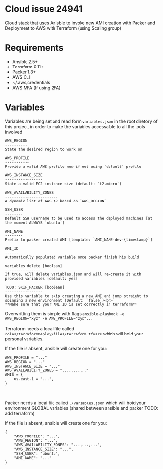 # Cloud issue 24941
Cloud stack that uses Anisble to invoke new AMI creation with Packer and Deployment to AWS with Terraform (using Scaling group)

# Requirements
* Ansible 2.5+
* Terraform 0.11+
* Packer 1.3+
* AWS CLI
* ~/.aws/credentials
* AWS MFA (If using 2FA)

# Variables
Variables are being set and read form `variables.json` in the root diretory of this project, in order to make the variables accessaible to all the tools involved

    AWS_REGION
    ----------
    State the desired region to work on
    
    AWS_PROFILE
    -----------
    Provide a valid AWS profile new if not using `default` profile
    
    AWS_INSTANCE_SIZE
    -----------------
    State a valid EC2 instance size (default: `t2.micro`)
    
    AWS_AVAILABILITY_ZONES
    ------------------------  
    A dynamic list of AWS AZ based on `AWS_REGION`
    
    SSH_USER
    --------
    Default SSH username to be used to access the deployed machines [at the moment ALWAYS `ubuntu`]
    
    AMI_NAME
    --------
    Prefix to packer created AMI [template: `AMI_NAME-dev-{timestamp}`]

    AMI_ID
    ------
    Automatically populated variable once packer finish his build

    variables_delete [boolean]
    ----------------
    If true, will delete variables.json and will re-create it with provided variables [default: yes]
    
    TODO: SKIP_PACKER [boolean]
    -----------------
    Use this variable to skip creating a new AMI and jump straight to spinning a new environment (Default: `false`)<br>
    **Make sure that your AMI ID is set correctly in terraform**

Overwritting them is simple with flags
`ansible-playbook -e AWS_REGION="xyz" -e AWS_PROFILE="zyx"...`
<br><br>
Terraform needs a local file called `roles/terraformDeploy/files/terraform.tfvars` which will hold your
personal variables.

If the file is absent, ansible will create one for you:
```
AWS_PROFILE = "..."
AWS_REGION = "..."
AWS_INSTANCE_SIZE = "..."
AWS_AVAILABILITY_ZONES = "...,...,..."
AMIS = {
    us-east-1 = "...",
}
```
<br><br>
Packer needs a local file called `./variables.json` which will hold your environment GLOBAL variables (shared between ansible and packer TODO: add terraform)

If the file is absent, ansible will create one for you:
```
{
    "AWS_PROFILE": "...",
    "AWS_REGION": "...",
    "AWS_AVAILABILITY_ZONES": "...,...,...",
    "AWS_INSTANCE_SIZE": "...",
    "SSH_USER": "ubuntu",
    "AMI_NAME": "..."
}
```